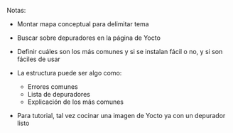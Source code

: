 Notas:

- Montar mapa conceptual para delimitar tema
- Buscar sobre depuradores en la página de Yocto
- Definir cuáles son los más comunes y si se instalan fácil o no, y si son fáciles de usar
- La estructura puede ser algo como:
  - Errores comunes
  - Lista de depuradores
  - Explicación de los más comunes

- Para tutorial, tal vez cocinar una imagen de Yocto ya con un depurador listo
